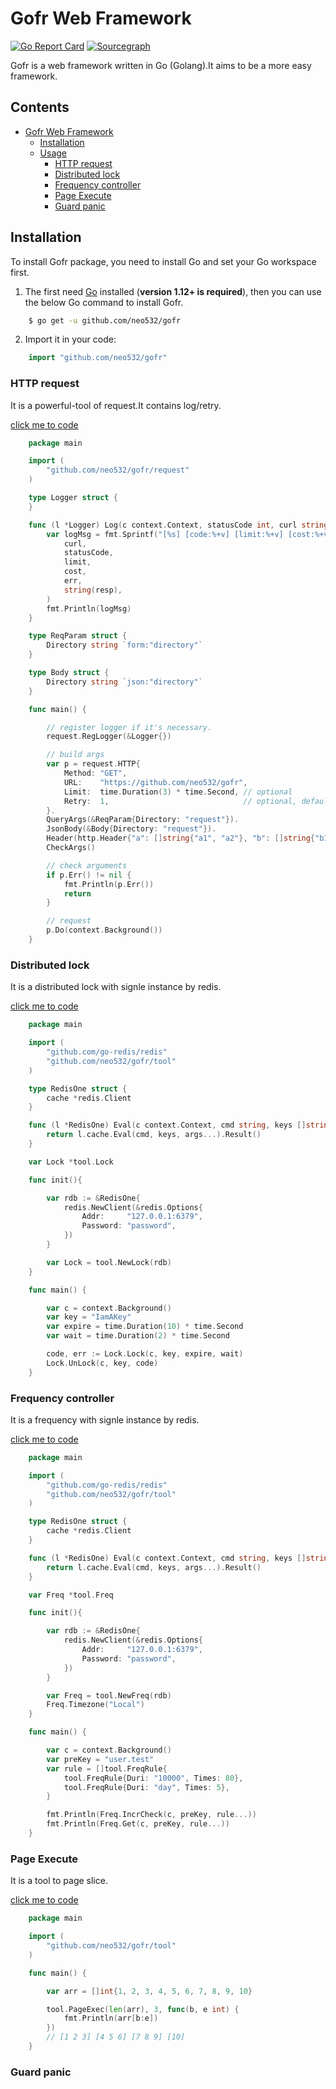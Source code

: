 # Gofr Web Framework


[![Go Report Card](https://goreportcard.com/badge/github.com/neo532/gofr)](https://goreportcard.com/report/github.com/neo532/gofr)
[![Sourcegraph](https://sourcegraph.com/github.com/neo532/gofr/-/badge.svg)](https://sourcegraph.com/github.com/neo532/gofr?badge)

Gofr is a web framework written in Go (Golang).It aims to be a more easy framework.


## Contents

- [Gofr Web Framework](#gofr-web-framework)
    - [Installation](#installation)
    - [Usage](#Usage)
        - [HTTP request](#HTTP-request)
        - [Distributed lock](#Distributed-lock)
        - [Frequency controller](#Frequency-controller)
        - [Page Execute](#Page-Execute)
        - [Guard panic](#Guard-panic)


## Installation

To install Gofr package, you need to install Go and set your Go workspace first.

1. The first need [Go](https://golang.org/) installed (**version 1.12+ is required**), then you can use the below Go command to install Gofr.

```sh
    $ go get -u github.com/neo532/gofr
```

2. Import it in your code:

```go
    import "github.com/neo532/gofr"
```

<!--- Deprecated
## Validator

It is a powerful-tool of verification,conversion and filter. So simply,good expansibility and good for using.

[click me to code](https://github.com/neo532/gofr/blob/master/inout/vcf.go)

```go
    package main

    import (
        "fmt"
        
        "github.com/neo532/gofr/inout"
    )

    func main() {
        //You can input parameters with one struct,one map of string or one by one.
        //The below is a method,inputting with one by one.
        vcf := inout.NewVCF(map[string]inout.Ido{
            "param_int1": inout.NewInt().IsGte(10).IsLte(90).InInt64(20),
            "param_str1": inout.NewStr("def1").IsGte(2).IsLte(5).InStr("string1"),
            "param_str2": inout.NewStr().RegExp(inout.Venum).InStr("str2"),
            "param_str3": inout.NewStr("def3").IsInMap(map[string]string{"a": "aVal"}).InStr("a"),
            "param_str4": inout.NewStr("def4").IsInArr("a", "b").InStr("a"),
            "param_str5": inout.NewStr().Slash().InStr(`\`),
            //...
        }).Do()

        if !vcf.IsOk() {
            fmt.Println(vcf.Err()) // param_str1:Length is too long!
            return
        }

        fmt.Println(vcf.Int64("param_int1"))  // 20
        fmt.Println(vcf.String("param_str1")) // def1
        fmt.Println(vcf.String("param_str2")) // str2
        fmt.Println(vcf.String("param_str3")) // aVal
        fmt.Println(vcf.String("param_str4")) // a
        fmt.Println(vcf.String("param_str5")) // "\\"
    }
```
-->

### HTTP request

It is a powerful-tool of request.It contains log/retry.

[click me to code](https://github.com/neo532/gofr/blob/master/request)

```go
    package main

    import (
        "github.com/neo532/gofr/request"
    )

    type Logger struct {
    }

    func (l *Logger) Log(c context.Context, statusCode int, curl string, limit time.Duration, cost time.Duration, resp []byte, err error) {
        var logMsg = fmt.Sprintf("[%s] [code:%+v] [limit:%+v] [cost:%+v] [err:%+v] [%+v]",
            curl,
            statusCode,
            limit,
            cost,
            err,
            string(resp),
        )
        fmt.Println(logMsg)
    }

    type ReqParam struct {
        Directory string `form:"directory"`
    }

    type Body struct {
        Directory string `json:"directory"`
    }

    func main() {

        // register logger if it's necessary.
        request.RegLogger(&Logger{})

        // build args
        var p = request.HTTP{
            Method: "GET",
            URL:    "https://github.com/neo532/gofr",
            Limit:  time.Duration(3) * time.Second, // optional
            Retry:  1,                              // optional, default:1
        }.
        QueryArgs(&ReqParam{Directory: "request"}).                                // optional
        JsonBody(&Body{Directory: "request"}).                                     // optional
        Header(http.Header{"a": []string{"a1", "a2"}, "b": []string{"b1", "b2"}}). // optional
        CheckArgs()

        // check arguments
        if p.Err() != nil {
            fmt.Println(p.Err())
            return
        }

        // request
        p.Do(context.Background())
    }
```

### Distributed lock

It is a distributed lock with signle instance by redis.

[click me to code](https://github.com/neo532/gofr/blob/master/tool)

```go
    package main

    import (
        "github.com/go-redis/redis"
        "github.com/neo532/gofr/tool"
    )

    type RedisOne struct {
        cache *redis.Client
    }

    func (l *RedisOne) Eval(c context.Context, cmd string, keys []string, args []interface{}) (rst interface{}, err error) {
        return l.cache.Eval(cmd, keys, args...).Result()
    }

    var Lock *tool.Lock

    func init(){

        var rdb := &RedisOne{
            redis.NewClient(&redis.Options{
                Addr:     "127.0.0.1:6379",
                Password: "password",
            })
        }

        var Lock = tool.NewLock(rdb)
    }

    func main() {

        var c = context.Background()
        var key = "IamAKey"
        var expire = time.Duration(10) * time.Second
        var wait = time.Duration(2) * time.Second

        code, err := Lock.Lock(c, key, expire, wait)
        Lock.UnLock(c, key, code)
    }
```

### Frequency controller

It is a frequency with signle instance by redis.

[click me to code](https://github.com/neo532/gofr/blob/master/tool)

```go
    package main

    import (
        "github.com/go-redis/redis"
        "github.com/neo532/gofr/tool"
    )

    type RedisOne struct {
        cache *redis.Client
    }

    func (l *RedisOne) Eval(c context.Context, cmd string, keys []string, args []interface{}) (rst interface{}, err error) {
        return l.cache.Eval(cmd, keys, args...).Result()
    }

    var Freq *tool.Freq

    func init(){

        var rdb := &RedisOne{
            redis.NewClient(&redis.Options{
                Addr:     "127.0.0.1:6379",
                Password: "password",
            })
        }

        var Freq = tool.NewFreq(rdb)
        Freq.Timezone("Local")
    }

    func main() {

        var c = context.Background()
        var preKey = "user.test"
        var rule = []tool.FreqRule{
            tool.FreqRule{Duri: "10000", Times: 80},
            tool.FreqRule{Duri: "day", Times: 5},
        }

        fmt.Println(Freq.IncrCheck(c, preKey, rule...))
        fmt.Println(Freq.Get(c, preKey, rule...))
    }
```

### Page Execute

It is a tool to page slice.

[click me to code](https://github.com/neo532/gofr/blob/master/tool)

```go
    package main

    import (
        "github.com/neo532/gofr/tool"
    )

    func main() {

        var arr = []int{1, 2, 3, 4, 5, 6, 7, 8, 9, 10}

        tool.PageExec(len(arr), 3, func(b, e int) {
            fmt.Println(arr[b:e])
        })
        // [1 2 3] [4 5 6] [7 8 9] [10]
    }
```

### Guard panic
